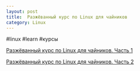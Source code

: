 ```yaml
---
layout: post
title:  Разжёванный курс по Linux для чайников
category: Linux
---
```


#linux #learn #курсы

[Разжёванный курс по Linux для чайников. Часть 1](https://www.youtube.com/watch?v=adcijRTI_8E)

[Разжёванный курс по Linux для чайников. Часть 2](https://www.youtube.com/watch?v=vF145ceiqc4&list=PL86fNax1UdKvgWOkgtm_opAYbo5kGtQ88&index=2)